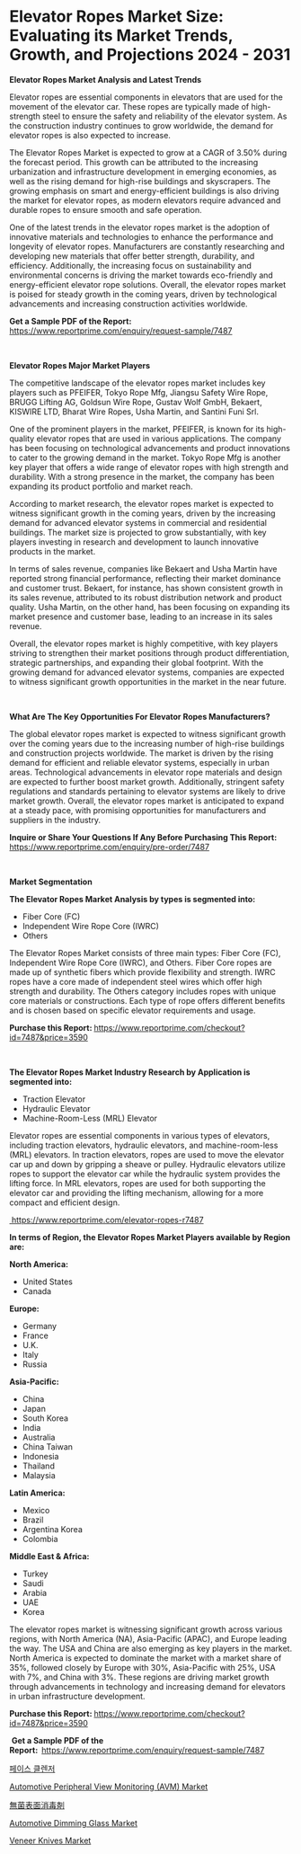 <p><h1>Elevator Ropes Market Size: Evaluating its Market Trends, Growth, and Projections 2024 - 2031</h1></p><p><strong>Elevator Ropes Market Analysis and Latest Trends</strong></p>
<p><p>Elevator ropes are essential components in elevators that are used for the movement of the elevator car. These ropes are typically made of high-strength steel to ensure the safety and reliability of the elevator system. As the construction industry continues to grow worldwide, the demand for elevator ropes is also expected to increase.</p><p>The Elevator Ropes Market is expected to grow at a CAGR of 3.50% during the forecast period. This growth can be attributed to the increasing urbanization and infrastructure development in emerging economies, as well as the rising demand for high-rise buildings and skyscrapers. The growing emphasis on smart and energy-efficient buildings is also driving the market for elevator ropes, as modern elevators require advanced and durable ropes to ensure smooth and safe operation.</p><p>One of the latest trends in the elevator ropes market is the adoption of innovative materials and technologies to enhance the performance and longevity of elevator ropes. Manufacturers are constantly researching and developing new materials that offer better strength, durability, and efficiency. Additionally, the increasing focus on sustainability and environmental concerns is driving the market towards eco-friendly and energy-efficient elevator rope solutions. Overall, the elevator ropes market is poised for steady growth in the coming years, driven by technological advancements and increasing construction activities worldwide.</p></p>
<p><strong>Get a Sample PDF of the Report:&nbsp;</strong> <a href="https://www.reportprime.com/enquiry/request-sample/7487">https://www.reportprime.com/enquiry/request-sample/7487</a></p>
<p>&nbsp;</p>
<p><strong>Elevator Ropes Major Market Players</strong></p>
<p><p>The competitive landscape of the elevator ropes market includes key players such as PFEIFER, Tokyo Rope Mfg, Jiangsu Safety Wire Rope, BRUGG Lifting AG, Goldsun Wire Rope, Gustav Wolf GmbH, Bekaert, KISWIRE LTD, Bharat Wire Ropes, Usha Martin, and Santini Funi Srl.</p><p>One of the prominent players in the market, PFEIFER, is known for its high-quality elevator ropes that are used in various applications. The company has been focusing on technological advancements and product innovations to cater to the growing demand in the market. Tokyo Rope Mfg is another key player that offers a wide range of elevator ropes with high strength and durability. With a strong presence in the market, the company has been expanding its product portfolio and market reach.</p><p>According to market research, the elevator ropes market is expected to witness significant growth in the coming years, driven by the increasing demand for advanced elevator systems in commercial and residential buildings. The market size is projected to grow substantially, with key players investing in research and development to launch innovative products in the market.</p><p>In terms of sales revenue, companies like Bekaert and Usha Martin have reported strong financial performance, reflecting their market dominance and customer trust. Bekaert, for instance, has shown consistent growth in its sales revenue, attributed to its robust distribution network and product quality. Usha Martin, on the other hand, has been focusing on expanding its market presence and customer base, leading to an increase in its sales revenue.</p><p>Overall, the elevator ropes market is highly competitive, with key players striving to strengthen their market positions through product differentiation, strategic partnerships, and expanding their global footprint. With the growing demand for advanced elevator systems, companies are expected to witness significant growth opportunities in the market in the near future.</p></p>
<p>&nbsp;</p>
<p><strong>What Are The Key Opportunities For Elevator Ropes Manufacturers?</strong></p>
<p><p>The global elevator ropes market is expected to witness significant growth over the coming years due to the increasing number of high-rise buildings and construction projects worldwide. The market is driven by the rising demand for efficient and reliable elevator systems, especially in urban areas. Technological advancements in elevator rope materials and design are expected to further boost market growth. Additionally, stringent safety regulations and standards pertaining to elevator systems are likely to drive market growth. Overall, the elevator ropes market is anticipated to expand at a steady pace, with promising opportunities for manufacturers and suppliers in the industry.</p></p>
<p><strong>Inquire or Share Your Questions If Any Before Purchasing This Report:</strong> <a href="https://www.reportprime.com/enquiry/pre-order/7487">https://www.reportprime.com/enquiry/pre-order/7487</a></p>
<p>&nbsp;</p>
<p><strong>Market Segmentation</strong></p>
<p><strong>The Elevator Ropes Market Analysis by types is segmented into:</strong></p>
<p><ul><li>Fiber Core (FC)</li><li>Independent Wire Rope Core (IWRC)</li><li>Others</li></ul></p>
<p><p>The Elevator Ropes Market consists of three main types: Fiber Core (FC), Independent Wire Rope Core (IWRC), and Others. Fiber Core ropes are made up of synthetic fibers which provide flexibility and strength. IWRC ropes have a core made of independent steel wires which offer high strength and durability. The Others category includes ropes with unique core materials or constructions. Each type of rope offers different benefits and is chosen based on specific elevator requirements and usage.</p></p>
<p><strong>Purchase this Report:&nbsp;</strong><a href="https://www.reportprime.com/checkout?id=7487&price=3590">https://www.reportprime.com/checkout?id=7487&price=3590</a></p>
<p>&nbsp;</p>
<p><strong>The Elevator Ropes Market Industry Research by Application is segmented into:</strong></p>
<p><ul><li>Traction Elevator</li><li>Hydraulic Elevator</li><li>Machine-Room-Less (MRL) Elevator</li></ul></p>
<p><p>Elevator ropes are essential components in various types of elevators, including traction elevators, hydraulic elevators, and machine-room-less (MRL) elevators. In traction elevators, ropes are used to move the elevator car up and down by gripping a sheave or pulley. Hydraulic elevators utilize ropes to support the elevator car while the hydraulic system provides the lifting force. In MRL elevators, ropes are used for both supporting the elevator car and providing the lifting mechanism, allowing for a more compact and efficient design.</p></p>
<p><a href="https://www.reportprime.com/elevator-ropes-r7487">&nbsp;https://www.reportprime.com/elevator-ropes-r7487</a></p>
<p><strong>In terms of Region, the Elevator Ropes Market Players available by Region are:</strong></p>
<p>
    <p> <strong> North America: </strong>
        <ul>
            <li>United States</li>
            <li>Canada</li>
        </ul>
        </p> 
    <p> <strong> Europe: </strong>
        <ul>
            <li>Germany</li>
            <li>France</li>
            <li>U.K.</li>
            <li>Italy</li>
            <li>Russia</li>
        </ul>
        </p> 
    <p> <strong> Asia-Pacific: </strong>
        <ul>
            <li>China</li>
            <li>Japan</li>
            <li>South Korea</li>
            <li>India</li>
            <li>Australia</li>
            <li>China Taiwan</li>
            <li>Indonesia</li>
            <li>Thailand</li>
            <li>Malaysia</li>
        </ul>
        </p> 
    <p> <strong> Latin America: </strong>
        <ul>
            <li>Mexico</li>
            <li>Brazil</li>
            <li>Argentina Korea</li>
            <li>Colombia</li>
        </ul>
        </p> 
    <p> <strong> Middle East & Africa: </strong>
        <ul>
            <li>Turkey</li>
            <li>Saudi</li>
            <li>Arabia</li>
            <li>UAE</li>
            <li>Korea</li>
        </ul>
    </p>
    </p>
<p><p>The elevator ropes market is witnessing significant growth across various regions, with North America (NA), Asia-Pacific (APAC), and Europe leading the way. The USA and China are also emerging as key players in the market. North America is expected to dominate the market with a market share of 35%, followed closely by Europe with 30%, Asia-Pacific with 25%, USA with 7%, and China with 3%. These regions are driving market growth through advancements in technology and increasing demand for elevators in urban infrastructure development.</p></p>
<p><strong>Purchase this Report: </strong><a href="https://www.reportprime.com/checkout?id=7487&price=3590">https://www.reportprime.com/checkout?id=7487&price=3590</a></p>
<p>&nbsp;<strong>Get a Sample PDF of the Report:&nbsp;&nbsp;</strong><a href="https://www.reportprime.com/enquiry/request-sample/7487">https://www.reportprime.com/enquiry/request-sample/7487</a></p>
<p><strong></strong></p>
<p><p><a href="https://medium.com/@kathyorton6556/%EC%96%BC%EA%B5%B4-%ED%81%B4%EB%A0%8C%EC%A0%80-%EC%8B%9C%EC%9E%A5-%EA%B7%9C%EB%AA%A8-cagr-%ED%8A%B8%EB%A0%8C%EB%93%9C-2024-2030-4fb14295849f">페이스 클렌저</a></p><p><a href="https://www.linkedin.com/pulse/automotive-peripheral-view-monitoring-avm-market-dynamics-tw98c?trackingId=dskvLxaC%2FJQXZu3NHz4pQA%3D%3D">Automotive Peripheral View Monitoring (AVM) Market</a></p><p><a href="https://github.com/mreklxf44233/Market-Research-Report-List-1/blob/main/295743424815.md">無菌表面消毒剤</a></p><p><a href="https://www.linkedin.com/pulse/global-automotive-dimming-glass-market-size-trends-insights-jkf1c?trackingId=6S0T0iJ0%2FTkiHJmunhx%2Bgw%3D%3D">Automotive Dimming Glass Market</a></p><p><a href="https://github.com/CliffMedina6/Market-Research-Report-List-4/blob/main/veneer-knives-market.md">Veneer Knives Market</a></p></p>